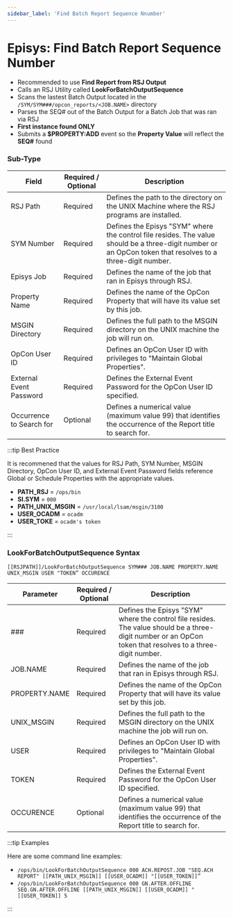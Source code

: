```yaml
---
sidebar_label: 'Find Batch Report Sequence Nnumber'
---
```


# Episys: Find Batch Report Sequence Number

* Recommended to use **Find Report from RSJ Output**
* Calls an RSJ Utility called **LookForBatchOutputSequence**
* Scans the lastest Batch Output located in the ```/SYM/SYM###/opcon_reports/<JOB.NAME>``` directory
* Parses the SEQ# out of the Batch Output for a Batch Job that was ran via RSJ
* **First instance found ONLY**
* Submits a **$PROPERTY:ADD** event so the **Property Value** will reflect the **SEQ#** found

### Sub-Type

<!--
![](../static/imgbasic/BatchOutputSEQNum.png)
-->

| Field | Required / Optional | Description |
| --- | --- | --- |
| RSJ Path | Required | Defines the path to the directory on the UNIX Machine where the RSJ programs are installed. |
| SYM Number | Required | Defines the Episys "SYM" where the control file resides. The value should be a three-digit number or an OpCon token that resolves to a three-digit number. |
| Episys Job | Required | Defines the name of the job that ran in Episys through RSJ. |
| Property Name | Required | Defines the name of the OpCon Property that will have its value set by this job. |
| MSGIN Directory | Required | Defines the full path to the MSGIN directory on the UNIX machine the job will run on. |
| OpCon User ID | Required | Defines an OpCon User ID with privileges to "Maintain Global Properties". |
| External Event Password | Required | Defines the External Event Password for the OpCon User ID specified. |
| Occurrence to Search for | Optional | Defines a numerical value (maximum value 99) that identifies the occurrence of the Report title to search for. |

:::tip Best Practice

It is recommened that the values for RSJ Path, SYM Number, MSGIN Directory, OpCon User ID, and External Event Password fields reference Global or Schedule Properties with the appropriate values. 

* **PATH_RSJ** = ```/ops/bin```
* **SI.SYM** = ```000```
* **PATH_UNIX_MSGIN** = ```/usr/local/lsam/msgin/3100```
* **USER_OCADM** = ```ocadm```
* **USER_TOKE** = ```ocadm's token```

:::

### LookForBatchOutputSequence Syntax

```[[RSJPATH]]/LookForBatchOutputSequence SYM### JOB.NAME PROPERTY.NAME UNIX_MSGIN USER "TOKEN” OCCURENCE```

| Parameter |	Required / Optional | Description |
| --- | --- | --- |
| ### | Required | Defines the Episys "SYM" where the control file resides. The value should be a three-digit number or an OpCon token that resolves to a three-digit number. |
| JOB.NAME | Required | Defines the name of the job that ran in Episys through RSJ. |
| PROPERTY.NAME | Required | Defines the name of the OpCon Property that will have its value set by this job. |
| UNIX_MSGIN | Required | Defines the full path to the MSGIN directory on the UNIX machine the job will run on. |
| USER | Required | Defines an OpCon User ID with privileges to "Maintain Global Properties". |
| TOKEN | Required | Defines the External Event Password for the OpCon User ID specified. |
| OCCURENCE | Optional | Defines a numerical value (maximum value 99) that identifies the occurrence of the Report title to search for. |

:::tip Examples

Here are some command line examples:

* ```/ops/bin/LookForBatchOutputSequence 000 ACH.REPOST.JOB "SEQ.ACH REPORT" [[PATH_UNIX_MSGIN]] [[USER_OCADM]] "[[USER_TOKEN]]”```
* ```/ops/bin/LookForBatchOutputSequence 000 GN.AFTER.OFFLINE SEQ.GN.AFTER.OFFLINE [[PATH_UNIX_MSGIN]] [[USER_OCADM]] "[[USER_TOKEN]] 5```

:::